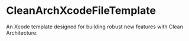 # CleanArchXcodeFileTemplate
An Xcode template designed for building robust new features with Clean Architecture.
